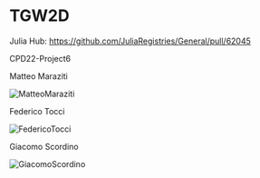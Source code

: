# TGW2D

Julia Hub: https://github.com/JuliaRegistries/General/pull/62045

CPD22-Project6  

Matteo Maraziti 

![MatteoMaraziti](/images/contributors/MatteoMaraziti.png)

Federico Tocci  

![FedericoTocci](/images/contributors/FedericoTocci.png)

Giacomo Scordino

![GiacomoScordino](/images/contributors/GiacomoScordino.png)

